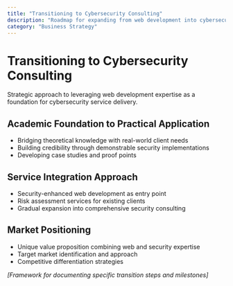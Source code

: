 ```yaml
---
title: "Transitioning to Cybersecurity Consulting"
description: "Roadmap for expanding from web development into cybersecurity services"
category: "Business Strategy"
---
```


# Transitioning to Cybersecurity Consulting

Strategic approach to leveraging web development expertise as a foundation for cybersecurity service delivery.

## Academic Foundation to Practical Application
- Bridging theoretical knowledge with real-world client needs
- Building credibility through demonstrable security implementations
- Developing case studies and proof points

## Service Integration Approach
- Security-enhanced web development as entry point
- Risk assessment services for existing clients
- Gradual expansion into comprehensive security consulting

## Market Positioning
- Unique value proposition combining web and security expertise
- Target market identification and approach
- Competitive differentiation strategies

*[Framework for documenting specific transition steps and milestones]*